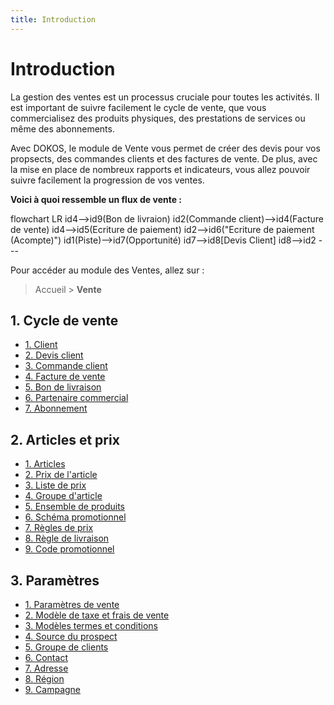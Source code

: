 ```yaml
---
title: Introduction
---
```


# Introduction

La gestion des ventes est un processus cruciale pour toutes les activités. Il est important de suivre facilement le cycle de vente, que vous commercialisez des produits physiques, des prestations de services ou même des abonnements.

Avec DOKOS, le module de Vente vous permet de créer des devis pour vos propsects, des commandes clients et des factures de vente. De plus, avec la mise en place de nombreux rapports et indicateurs, vous allez pouvoir suivre facilement la progression de vos ventes.

**Voici à quoi ressemble un flux de vente :**

<mermaid>
flowchart LR
	id4-->id9(Bon de livraion)
  id2(Commande client)-->id4(Facture de vente)
  id4-->id5(Ecriture de paiement)
  id2-->id6("Ecriture de paiement (Acompte)")
  id1(Piste)-->id7(Opportunité)
 	id7-->id8[Devis Client]
  id8-->id2
</mermaid>
---

Pour accéder au module des Ventes, allez sur :

> Accueil > **Vente**

## 1. Cycle de vente
- [1. Client](/fr/crm/customer)
- [2. Devis client](/fr/selling/quotation)
- [3. Commande client](/fr/selling/sales-order)
- [4. Facture de vente](/fr/selling/sales-invoice)
- [5. Bon de livraison](/fr/stocks/delivery-note)
- [6. Partenaire commercial](/fr/selling/sales-partner)
- [7. Abonnement](/fr/selling/subscription)

## 2. Articles et prix
- [1. Articles](/fr/stocks/item)
- [2. Prix de l'article](/fr/stocks/item-price)
- [3. Liste de prix](/fr/stocks/price-list)
- [4. Groupe d'article](/fr/stocks/item-group)
- [5. Ensemble de produits](/fr/stocks/product-bundle)
- [6. Schéma promotionnel](/fr/stocks/promotional-scheme)
- [7. Règles de prix](/fr/stocks/price-rules)
- [8. Règle de livraison](/fr/stocks/shipping-rule)
- [9. Code promotionnel](/fr/selling/coupon-code)

## 3.  Paramètres
- [1. Paramètres de vente](/fr/selling/selling-settings)
- [2. Modèle de taxe et frais de vente](/fr/selling/sales-taxes-and-charges-template)
- [3. Modèles termes et conditions](/fr/settings/terms-and-conditions)
- [4. Source du prospect](/fr/crm/lead_source)
- [5. Groupe de clients](/fr/crm/customer-group)
- [6. Contact](/fr/crm/contact)
- [7. Adresse](/fr/crm/address)
- [8. Région](/fr/selling/territory)
- [9. Campagne](/fr/crm/campaing)